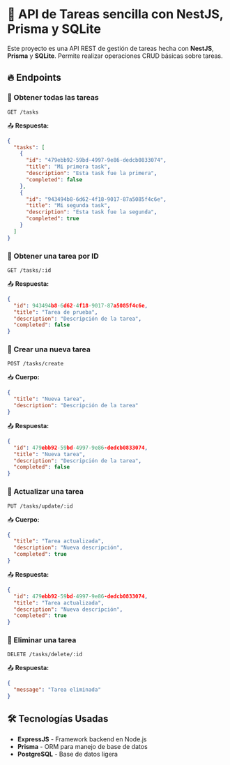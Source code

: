 # 📌 API de Tareas sencilla con NestJS, Prisma y SQLite

Este proyecto es una API REST de gestión de tareas hecha con **NestJS**, **Prisma** y **SQLite**. Permite realizar operaciones CRUD básicas sobre tareas.

## 🔥 Endpoints

### 📌 Obtener todas las tareas

```http
GET /tasks
```

📤 **Respuesta:**

```json
{
  "tasks": [
    {
      "id": "479ebb92-59bd-4997-9e86-dedcb0833074",
      "title": "Mi primera task",
      "description": "Esta task fue la primera",
      "completed": false
    },
    {
      "id": "943494b8-6d62-4f18-9017-87a5085f4c6e",
      "title": "Mi segunda task",
      "description": "Esta task fue la segunda",
      "completed": true
    }
  ]
}
```

### 📌 Obtener una tarea por ID

```http
GET /tasks/:id
```

📤 **Respuesta:**

```json
{
  "id": 943494b8-6d62-4f18-9017-87a5085f4c6e,
  "title": "Tarea de prueba",
  "description": "Descripción de la tarea",
  "completed": false
}
```

### 📌 Crear una nueva tarea

```http
POST /tasks/create
```

📥 **Cuerpo:**

```json
{
  "title": "Nueva tarea",
  "description": "Descripción de la tarea"
}
```

📤 **Respuesta:**

```json
{
  "id": 479ebb92-59bd-4997-9e86-dedcb0833074,
  "title": "Nueva tarea",
  "description": "Descripción de la tarea",
  "completed": false
}
```

### 📌 Actualizar una tarea

```http
PUT /tasks/update/:id
```

📥 **Cuerpo:**

```json
{
  "title": "Tarea actualizada",
  "description": "Nueva descripción",
  "completed": true
}
```

📤 **Respuesta:**

```json
{
  "id": 479ebb92-59bd-4997-9e86-dedcb0833074,
  "title": "Tarea actualizada",
  "description": "Nueva descripción",
  "completed": true
}
```

### 📌 Eliminar una tarea

```http
DELETE /tasks/delete/:id
```

📤 **Respuesta:**

```json
{
  "message": "Tarea eliminada"
}
```

## 🛠 Tecnologías Usadas

- **ExpressJS** - Framework backend en Node.js
- **Prisma** - ORM para manejo de base de datos
- **PostgreSQL** - Base de datos ligera
